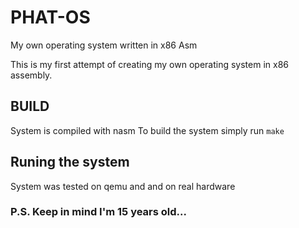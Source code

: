 # PHAT-OS
My own operating system written in x86 Asm

This is my first attempt of creating my own operating system in x86 assembly.

## BUILD
System is compiled with nasm
To build the system simply run `make`

## Runing the system
System was tested on qemu and and on real hardware



### P.S. Keep in mind I'm 15 years old...
